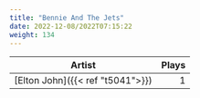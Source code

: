 ```yaml
---
title: "Bennie And The Jets"
date: 2022-12-08/2022T07:15:22
weight: 134
---
```




 Artist | Plays 
----- | -----:
[Elton John]({{< ref "t5041">}}) | 1
